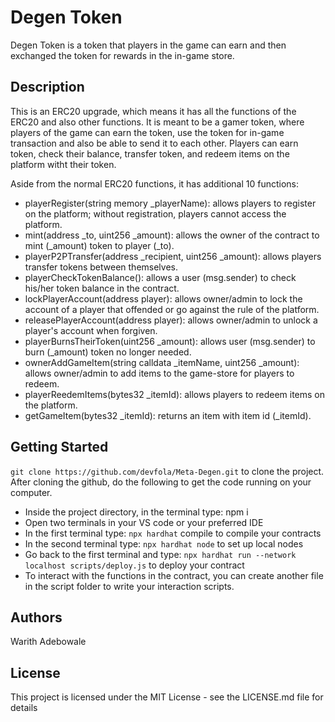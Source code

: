  
# Degen Token
Degen Token is a token that players in the game can earn and then exchanged the token for rewards in the in-game store.

## Description
This is an ERC20 upgrade, which means it has all the functions of the ERC20 and also other functions.
It is meant to be a gamer token, where players of the game can earn the token, use the token for in-game transaction and also be able to send it to each other. Players can earn token, check their balance, transfer token, and redeem items on the platform witht their token. 

Aside from the normal ERC20 functions, it has additional 10 functions:

- playerRegister(string memory _playerName): allows players to register on the platform; without registration, players cannot access the platform.
- mint(address _to, uint256 _amount): allows the owner of the contract to mint (_amount) token to player (_to).
- playerP2PTransfer(address _recipient, uint256 _amount): allows players transfer tokens between themselves.
- playerCheckTokenBalance(): allows a user (msg.sender) to check his/her token balance in the contract.
- lockPlayerAccount(address player): allows owner/admin to lock the account of a player that offended or go against the rule of the platform.
- releasePlayerAccount(address player): allows owner/admin to unlock a player's account when forgiven.
- playerBurnsTheirToken(uint256 _amount): allows user (msg.sender) to burn (_amount) token no longer needed.
- ownerAddGameItem(string calldata _itemName, uint256 _amount): allows owner/admin to add items to the game-store for players to redeem.
- playerReedemItems(bytes32 _itemId): allows players to redeem items on the platform.
- getGameItem(bytes32 _itemId): returns an item with item id (_itemId).

## Getting Started
```git clone https://github.com/devfola/Meta-Degen.git``` to clone the project. 
After cloning the github, do the following to get the code running on your computer.

- Inside the project directory, in the terminal type: npm i
- Open two terminals in your VS code or your preferred IDE
- In the first terminal type: ```npx hardhat``` compile to compile your contracts
- In the second terminal type: ```npx hardhat node``` to set up local nodes
- Go back to the first terminal and type: ```npx hardhat run --network localhost scripts/deploy.js``` to deploy your contract
- To interact with the functions in the contract, you can create another file in the script folder to write your interaction scripts.

## Authors
Warith Adebowale

## License
This project is licensed under the MIT License - see the LICENSE.md file for details

